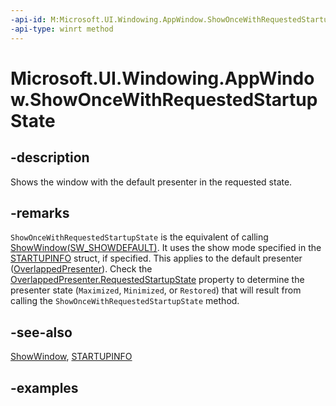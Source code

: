 ```yaml
---
-api-id: M:Microsoft.UI.Windowing.AppWindow.ShowOnceWithRequestedStartupState
-api-type: winrt method
---
```


# Microsoft.UI.Windowing.AppWindow.ShowOnceWithRequestedStartupState

<!--
public void ShowOnceWithRequestedStartupState ();
-->

## -description

Shows the window with the default presenter in the requested state.

## -remarks

`ShowOnceWithRequestedStartupState` is the equivalent of calling [ShowWindow(SW_SHOWDEFAULT)](/windows/win32/api/winuser/nf-winuser-showwindow). It uses the show mode specified in the [STARTUPINFO](/windows/win32/api/processthreadsapi/ns-processthreadsapi-startupinfoa) struct, if specified. This applies to the default presenter ([OverlappedPresenter](overlappedpresenter.md)). Check the [OverlappedPresenter.RequestedStartupState](overlappedpresenter_requestedstartupstate.md) property to determine the presenter state (`Maximized`, `Minimized`, or `Restored`) that will result from calling the `ShowOnceWithRequestedStartupState` method.

## -see-also

[ShowWindow](/windows/win32/api/winuser/nf-winuser-showwindow), [STARTUPINFO](/windows/win32/api/processthreadsapi/ns-processthreadsapi-startupinfoa)

## -examples

